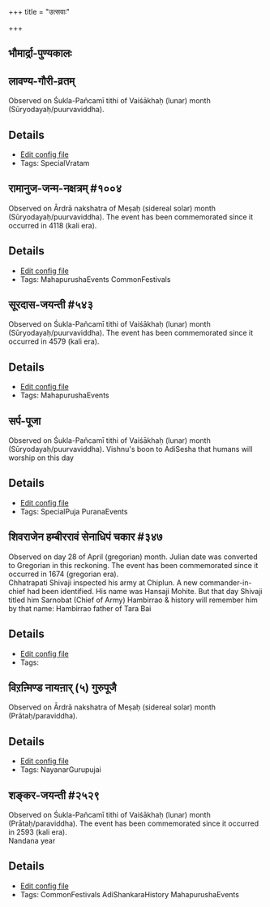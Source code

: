 +++
title = "उत्सवाः"

+++
## भौमार्द्रा-पुण्यकालः
## लावण्य-गौरी-व्रतम्

Observed on Śukla-Pañcamī tithi of Vaiśākhaḥ (lunar) month (Sūryodayaḥ/puurvaviddha). 

## Details
- [Edit config file](https://github.com/sanskrit-coders/adyatithi/tree/master/devatA/umA/lunar_month/tithi/02/05/lAvaNya-gaurI-vratam.toml)
- Tags: SpecialVratam


## रामानुज-जन्म-नक्षत्रम् #१००४

Observed on Ārdrā nakshatra of Meṣaḥ (sidereal solar) month (Sūryodayaḥ/puurvaviddha). The event has been commemorated since it occurred in 4118 (kali era).  


## Details
- [Edit config file](https://github.com/sanskrit-coders/adyatithi/tree/master/mahApuruSha/vaiShNava-misc/sidereal_solar_month/nakshatra/01/06/rAmAnuja-janma-nakSatram.toml)
- Tags: MahapurushaEvents CommonFestivals


## सूरदास-जयन्ती #५४३

Observed on Śukla-Pañcamī tithi of Vaiśākhaḥ (lunar) month (Sūryodayaḥ/puurvaviddha). The event has been commemorated since it occurred in 4579 (kali era).  


## Details
- [Edit config file](https://github.com/sanskrit-coders/adyatithi/tree/master/mahApuruSha/sangIta-kRt/lunar_month/tithi/02/05/sUradAsa~jayantI.toml)
- Tags: MahapurushaEvents


## सर्प-पूजा

Observed on Śukla-Pañcamī tithi of Vaiśākhaḥ (lunar) month (Sūryodayaḥ/puurvaviddha). Vishnu's boon to AdiSesha that humans will worship on this day

## Details
- [Edit config file](https://github.com/sanskrit-coders/adyatithi/tree/master/devatA/misc-fauna/lunar_month/tithi/02/05/sarpa-pUjA~1.toml)
- Tags: SpecialPuja PuranaEvents


## शिवराजेन हम्बीररावं सेनाधिपं चकार #३४७

Observed on day 28 of April (gregorian) month. Julian date was converted to Gregorian in this reckoning. The event has been commemorated since it occurred in 1674 (gregorian era).  
Chhatrapati Shivaji inspected his army at Chiplun. A new commander-in-chief had been identified. His name was Hansaji Mohite. But that day Shivaji titled him Sarnobat (Chief of Army) Hambirrao & history will remember him by that name: Hambirrao father of Tara Bai

## Details
- [Edit config file](https://github.com/sanskrit-coders/adyatithi/tree/master/mahApuruSha/xatra-later/gregorian/day/04/28/shivarAjena_hambIrarAvaM_senAdhipaM_cakAra.toml)
- Tags: 


## विऱऩ्मिण्ड नायऩार् (५) गुरुपूजै

Observed on Ārdrā nakshatra of Meṣaḥ (sidereal solar) month (Prātaḥ/paraviddha). 

## Details
- [Edit config file](https://github.com/sanskrit-coders/adyatithi/tree/master/mahApuruSha/nAyanAr/sidereal_solar_month/nakshatra/01/06/vir2an2miNDa%20nAyan2Ar%20%285%29%20gurupUjai.toml)
- Tags: NayanarGurupujai


## शङ्कर-जयन्ती #२५२९

Observed on Śukla-Pañcamī tithi of Vaiśākhaḥ (lunar) month (Prātaḥ/paraviddha). The event has been commemorated since it occurred in 2593 (kali era).  
Nandana year

## Details
- [Edit config file](https://github.com/sanskrit-coders/adyatithi/tree/master/mahApuruSha/smArta-misc/lunar_month/tithi/02/05/zaGkara~jayantI.toml)
- Tags: CommonFestivals AdiShankaraHistory MahapurushaEvents

